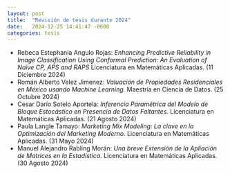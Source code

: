 ```yaml
---
layout: post
title:  "Revisión de tesis durante 2024"
date:   2024-12-25 14:41:47 -0600
categories: tesis
---
```


- Rebeca Estephania Angulo Rojas: _Enhancing Predictive Reliability in Image Classification Using Conformal Prediction: An Evaluation of Naïve CP, APS and RAPS_ Licenciatura en Matemáticas Aplicadas. (11 Diciembre 2024)
- Román Alberto Velez Jimenez: _Valuación de Propiedades Residenciales en México usando Machine Learning._ Maestría en Ciencia de Datos. (25 Octubre 2024)
- Cesar Darío Sotelo Aportela: _Inferencia Paramétrica del Modelo de Bloque Estocástico en Presencia de Datos Faltantes._ Licenciatura en Matemáticas Aplicadas. (21 Agosto 2024)
- Paula Langle Tamayo: _Marketing Mix Modeling: La clave en la Optimización del Marketing Moderno._ Licenciatura en Matemáticas Aplicadas. (31 Mayo 2024)
- Manuel Alejandro Rabling Morán: _Una breve Extensión de la Apliación de Matrices en la Estadística._ Licenciatura en Matemáticas Aplicadas. (30 Agosto 2024)